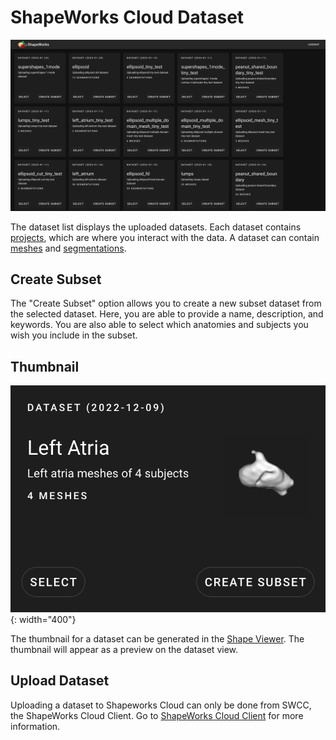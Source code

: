 # ShapeWorks Cloud Dataset

![ShapeWorks Cloud Dataset List](../img/cloud/datasets.png)

The dataset list displays the uploaded datasets. Each dataset contains [projects](cloud-project.md), which are where you interact with the data. A dataset can contain [meshes](../dev/datasets.md#meshes) and [segmentations](../dev/datasets.md#segmentations).

## Create Subset

The "Create Subset" option allows you to create a new subset dataset from the selected dataset. Here, you are able to provide a name, description, and keywords. You are also able to select which anatomies and subjects you wish you include in the subset.

## Thumbnail

![Dataset with Thumbnail](../img/cloud/dataset_thumbnail.png){: width="400"}

The thumbnail for a dataset can be generated in the [Shape Viewer](cloud-shape-viewer.md#thumbnail). The thumbnail will appear as a preview on the dataset view.

## Upload Dataset

Uploading a dataset to Shapeworks Cloud can only be done from SWCC, the ShapeWorks Cloud Client. Go to [ShapeWorks Cloud Client](swcc.md#datasets) for more information.
